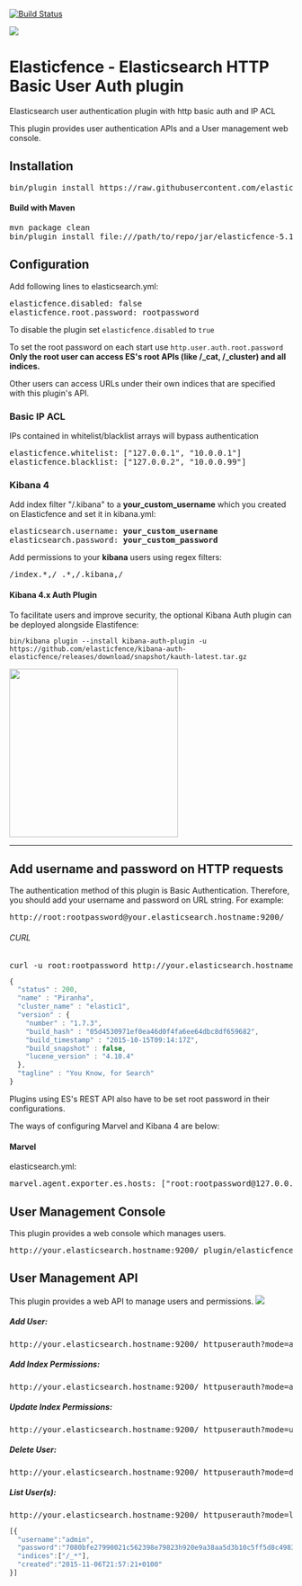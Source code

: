 [![Build Status](https://travis-ci.org/elasticfence/elasticsearch-http-user-auth.svg?branch=master)](https://travis-ci.org/elasticfence/elasticsearch-http-user-auth)

![](http://i.imgur.com/OFFgrm8.png?1)

# Elasticfence - Elasticsearch HTTP Basic User Auth plugin

Elasticsearch user authentication plugin with http basic auth and IP ACL

This plugin provides user authentication APIs and a User management web console. 

## Installation 
<pre>
bin/plugin install https://raw.githubusercontent.com/elasticfence/elasticsearch-http-user-auth/5.1.1/jar/elasticfence-5.1.1-SNAPSHOT.zip
</pre>

#### Build with Maven
<pre>
mvn package clean
bin/plugin install file:///path/to/repo/jar/elasticfence-5.1.1-SNAPSHOT.zip
</pre>

## Configuration
Add following lines to elasticsearch.yml:
<pre>
elasticfence.disabled: false
elasticfence.root.password: rootpassword
</pre>

To disable the plugin set `elasticfence.disabled` to `true`  

To set the root password on each start use `http.user.auth.root.password`   
**Only the root user can access ES's root APIs (like /_cat, /_cluster) and all indices.**

Other users can access URLs under their own indices that are specified with this plugin's API.  

### Basic IP ACL
IPs contained in whitelist/blacklist arrays will bypass authentication
<pre>
elasticfence.whitelist: ["127.0.0.1", "10.0.0.1"]
elasticfence.blacklist: ["127.0.0.2", "10.0.0.99"]
</pre>

### Kibana 4
Add index filter "/.kibana" to a <b>your_custom_username</b> which you created on Elasticfence and set it in kibana.yml:
<pre>
elasticsearch.username: <b>your_custom_username</b>
elasticsearch.password: <b>your_custom_password</b>
</pre>

Add permissions to your <b>kibana</b> users using regex filters: 
<pre>
/index.*,/_.*,/.kibana,/
</pre>

#### Kibana 4.x Auth Plugin
To facilitate users and improve security, the optional Kibana Auth plugin can be deployed alongside Elastifence:
```
bin/kibana plugin --install kibana-auth-plugin -u https://github.com/elasticfence/kibana-auth-elasticfence/releases/download/snapshot/kauth-latest.tar.gz
```
<img src="https://cloud.githubusercontent.com/assets/1423657/18619991/c47b632e-7e09-11e6-9eff-7b8324ad04c6.png" width="300"/>

---------------

## Add username and password on HTTP requests
The authentication method of this plugin is Basic Authentication. Therefore, you should add your username and password on URL string. For example: 

<pre>
http://root:rootpassword@your.elasticsearch.hostname:9200/
</pre>

###### CURL
<pre>
curl -u root:rootpassword http://your.elasticsearch.hostname:9200/
</pre>
```javascript
{
  "status" : 200,
  "name" : "Piranha",
  "cluster_name" : "elastic1",
  "version" : {
    "number" : "1.7.3",
    "build_hash" : "05d4530971ef0ea46d0f4fa6ee64dbc8df659682",
    "build_timestamp" : "2015-10-15T09:14:17Z",
    "build_snapshot" : false,
    "lucene_version" : "4.10.4"
  },
  "tagline" : "You Know, for Search"
}
```

Plugins using ES's REST API also have to be set root password in their configurations.

The ways of configuring Marvel and Kibana 4 are below: 

#### Marvel 
elasticsearch.yml:
<pre>
marvel.agent.exporter.es.hosts: ["root:rootpassword@127.0.0.1:9200"]
</pre>

## User Management Console

This plugin provides a web console which manages users. 
<pre>
http://your.elasticsearch.hostname:9200/_plugin/elasticfence/index.html
</pre>

## User Management API
This plugin provides a web API to manage users and permissions.
![](http://i.imgur.com/r26mGAl.png)

##### Add User:
<pre>
http://your.elasticsearch.hostname:9200/_httpuserauth?mode=adduser&username=admin&password=somepass
</pre>

##### Add Index Permissions:
<pre>
http://your.elasticsearch.hostname:9200/_httpuserauth?mode=addindex&username=admin&index=index*
</pre>

##### Update Index Permissions:
<pre>
http://your.elasticsearch.hostname:9200/_httpuserauth?mode=updateindex&username=admin&index=index-*
</pre>

##### Delete User:
<pre>
http://your.elasticsearch.hostname:9200/_httpuserauth?mode=deleteuser&username=admin
</pre>

##### List User(s):
<pre>
http://your.elasticsearch.hostname:9200/_httpuserauth?mode=list
</pre>
```javascript
[{ 
  "username":"admin",
  "password":"7080bfe27990021c562398e79823h920e9a38aa5d3b10c5ff5d8c498305",
  "indices":["/_*"],
  "created":"2015-11-06T21:57:21+0100"
}]
```
